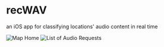 # recWAV
an iOS app for classifying locations' audio content in real time

![Map Home][map-screen]
![List of Audio Requests][requests-screen]

[map-screen]: https://github.com/anGie44/recWAV/tree/master/imgs/map-screen.png
[requests-screen]: https://github.com/anGie44/recWAV/tree/master/imgs/requests-screen.png
